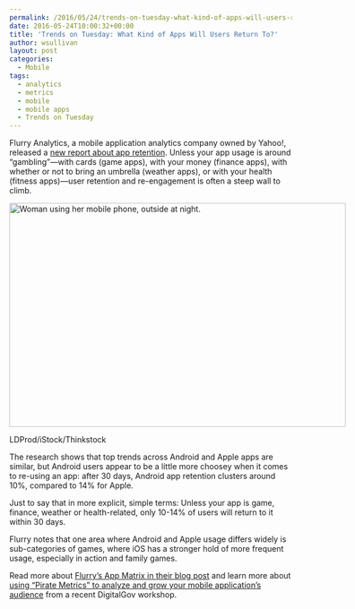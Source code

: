 ```yaml
---
permalink: /2016/05/24/trends-on-tuesday-what-kind-of-apps-will-users-return-to/
date: 2016-05-24T10:00:32+00:00
title: 'Trends on Tuesday: What Kind of Apps Will Users Return To?'
author: wsullivan
layout: post
categories:
  - Mobile
tags:
  - analytics
  - metrics
  - mobile
  - mobile apps
  - Trends on Tuesday
---
```


Flurry Analytics, a mobile application analytics company owned by Yahoo!, released a [new report about app retention](http://flurrymobile.tumblr.com/post/144245637325/appmatrix). Unless your app usage is around &#8220;gambling&#8221;—with cards (game apps), with your money (finance apps), with whether or not to bring an umbrella (weather apps), or with your health (fitness apps)—user retention and re-engagement is often a steep wall to climb.

<div id="attachment_343174" style="width: 610px" class="wp-caption aligncenter">
  <img class="size-full wp-image-343174" src="https://s3.amazonaws.com/sitesusa/wp-content/uploads/sites/212/2016/02/600-x-400-Woman-using-her-Mobile-Phone-Night-Light-Background-LDProd-iStock-Thinkstock-450947285.jpg" alt="Woman using her mobile phone, outside at night." width="600" height="400" />
  
  <p class="wp-caption-text">
    LDProd/iStock/Thinkstock
  </p>
</div>

The research shows that top trends across Android and Apple apps are similar, but Android users appear to be a little more choosey when it comes to re-using an app: after 30 days, Android app retention clusters around 10%, compared to 14% for Apple.

Just to say that in more explicit, simple terms: Unless your app is game, finance, weather or health-related, only 10-14% of users will return to it within 30 days.

Flurry notes that one area where Android and Apple usage differs widely is sub-categories of games, where iOS has a stronger hold of more frequent usage, especially in action and family games.

Read more about [Flurry’s App Matrix in their blog post](http://flurrymobile.tumblr.com/post/144245637325/appmatrix) and learn more about [using “Pirate Metrics” to analyze and grow your mobile application’s audience](https://www.digitalgov.gov/2016/05/12/using-pirate-metrics-to-analyze-your-mobile-applications-audience/) from a recent DigitalGov workshop.